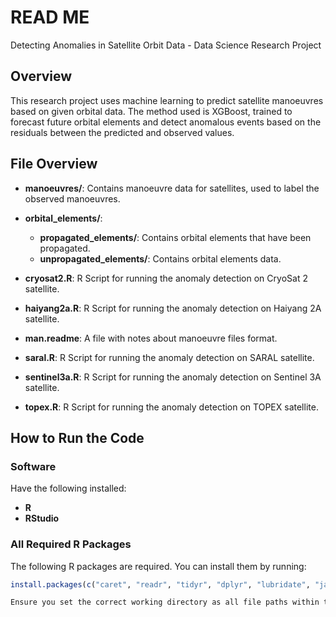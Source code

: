 # READ ME
Detecting Anomalies in Satellite Orbit Data - Data Science Research Project

## Overview

This research project uses machine learning to predict satellite manoeuvres based on given orbital data. The method used is XGBoost, trained to forecast future orbital elements and detect anomalous events based on the residuals between the predicted and observed values.

## File Overview

- **manoeuvres/**: Contains manoeuvre data for satellites, used to label the observed manoeuvres.
  
- **orbital_elements/**: 
  - **propagated_elements/**: Contains orbital elements that have been propagated.
  - **unpropagated_elements/**: Contains orbital elements data.

- **cryosat2.R**: R Script for running the anomaly detection on CryoSat 2 satellite.

- **haiyang2a.R**: R Script for running the anomaly detection on Haiyang 2A satellite.

- **man.readme**: A file with notes about manoeuvre files format.

- **saral.R**: R Script for running the anomaly detection on SARAL satellite.

- **sentinel3a.R**: R Script for running the anomaly detection on Sentinel 3A satellite.

- **topex.R**: R Script for running the anomaly detection on TOPEX satellite.

## How to Run the Code

### Software

Have the following installed:

- **R** 
- **RStudio** 

### All Required R Packages

The following R packages are required. You can install them by running:

```R
install.packages(c("caret", "readr", "tidyr", "dplyr", "lubridate", "janitor", "ggplot2", "xgboost", "lightgbm", "corrplot", "catboost", "forecast"))

Ensure you set the correct working directory as all file paths within the R Scripts are relative to this directory.

